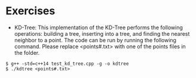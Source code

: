 # Exercises

* KD-Tree:
This implementation of the KD-Tree performs the following operations: building a tree, inserting into a tree, and finding the nearest neighbor to a point. The code can be run by running the following command. Please replace <points#.txt> with one of the points files in the folder.
```
$ g++ -std=c++14 test_kd_tree.cpp -g -o kdtree
$ ./kdtree <points#.txt>
```
